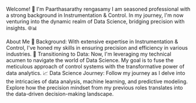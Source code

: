 Welcome! 👋 I'm Paarthasarathy rengasamy
I am seasoned professional with a strong background in Instrumentation & Control.
In my journey, I'm now venturing into the dynamic realm of Data Science, bridging precision with insights. 🌐📊

About Me
🔧 Background:
 With extensive expertise in Instrumentation & Control, I've honed my skills in ensuring precision and efficiency in various industries.
🚀 Transitioning to Data:
Now, I'm leveraging my technical acumen to navigate the world of Data Science. 
My goal is to fuse the meticulous approach of control systems with the transformative power of data analytics.
📈 Data Science Journey:
Follow my journey as I delve into the intricacies of data analysis, machine learning, and predictive modeling.
Explore how the precision mindset from my previous roles translates into the data-driven decision-making landscape.

